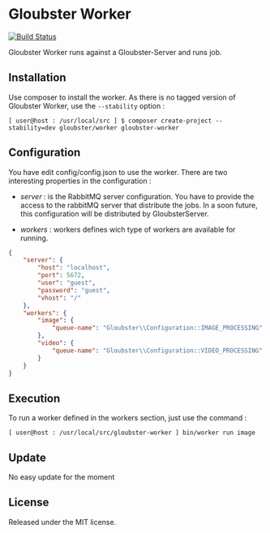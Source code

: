 # Gloubster Worker

[![Build Status](https://secure.travis-ci.org/Gloubster/Worker.png?branch=master)](http://travis-ci.org/Gloubster/Worker)

Gloubster Worker runs against a Gloubster-Server and runs job.

## Installation

Use composer to install the worker. As there is no tagged version of Gloubster
Worker, use the `--stability` option :

```
[ user@host : /usr/local/src ] $ composer create-project --stability=dev gloubster/worker gloubster-worker
```

## Configuration

You have edit config/config.json to use the worker.
There are two interesting properties in the configuration :

 - *server* : is the RabbitMQ server configuration. You have to provide the access
   to the rabbitMQ server that distribute the jobs. In a soon future, this
   configuration will be distributed by GloubsterServer.

 - *workers* : workers defines wich type of workers are available for running.

```json
{
    "server": {
        "host": "localhost",
        "port": 5672,
        "user": "guest",
        "password": "guest",
        "vhost": "/"
    },
    "workers": {
        "image": {
            "queue-name": "Gloubster\\Configuration::IMAGE_PROCESSING"
        },
        "video": {
            "queue-name": "Gloubster\\Configuration::VIDEO_PROCESSING"
        }
    }
}
```

## Execution

To run a worker defined in the workers section, just use the command :

```
[ user@host : /usr/local/src/gloubster-worker ] bin/worker run image
```

## Update

No easy update for the moment

## License

Released under the MIT license.